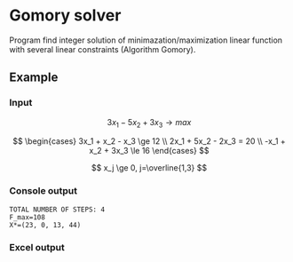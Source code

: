 # Gomory solver

Program find integer solution of minimazation/maximization linear function with several linear constraints (Algorithm Gomory).

## Example
### Input
$$
3x_1 - 5x_2 + 3x_3 \to max
$$

$$
\begin{cases}
3x_1 + x_2 - x_3 \ge 12 \\
2x_1 + 5x_2 - 2x_3 = 20 \\
-x_1 + x_2 + 3x_3 \le 16
\end{cases}
$$

$$
x_j \ge 0, j=\overline{1,3}
$$

### Console output
```
TOTAL NUMBER OF STEPS: 4
F_max=108
X*=(23, 0, 13, 44)
```

### Excel output
